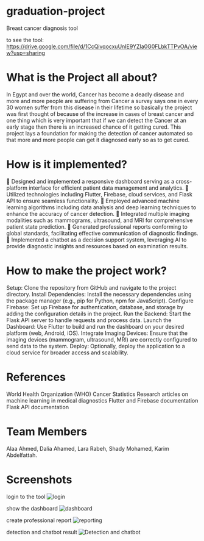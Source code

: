 # graduation-project
Breast cancer diagnosis tool 


to see the tool: https://drive.google.com/file/d/1CcQivqocxuUnIE9YZIa0G0FLbkTTPvOA/view?usp=sharing

# What is the Project all about?
In Egypt and over the world, Cancer has become a deadly disease and more and more people are suffering from Cancer a survey says one in every 30 women suffer from this disease in their lifetime so basically the project was first thought of because of the increase in cases of breast cancer and one thing which is very important that if we can detect the Cancer at an early stage then there is an increased chance of it getting cured. This project lays a foundation for making the detection of cancer automated so that more and more people can get it diagnosed early so as to get cured.

# How is it implemented?
 Designed and implemented a responsive dashboard serving as a cross-platform interface for efficient patient 
data management and analytics.
 Utilized technologies including Flutter, Firebase, cloud services, and Flask API to ensure seamless functionality.
 Employed advanced machine learning algorithms including data analysis and deep learning techniques to 
enhance the accuracy of cancer detection.
 Integrated multiple imaging modalities such as mammograms, ultrasound, and MRI for comprehensive patient 
state prediction.
 Generated professional reports conforming to global standards, facilitating effective communication of 
diagnostic findings.
 Implemented a chatbot as a decision support system, leveraging AI to provide diagnostic insights and 
resources based on examination results.

# How to make the project work?
Setup: Clone the repository from GitHub and navigate to the project directory.
Install Dependencies: Install the necessary dependencies using the package manager (e.g., pip for Python, npm for JavaScript).
Configure Firebase: Set up Firebase for authentication, database, and storage by adding the configuration details in the project.
Run the Backend: Start the Flask API server to handle requests and process data.
Launch the Dashboard: Use Flutter to build and run the dashboard on your desired platform (web, Android, iOS).
Integrate Imaging Devices: Ensure that the imaging devices (mammogram, ultrasound, MRI) are correctly configured to send data to the system.
Deploy: Optionally, deploy the application to a cloud service for broader access and scalability.

# References
World Health Organization (WHO) Cancer Statistics
Research articles on machine learning in medical diagnostics
Flutter and Firebase documentation
Flask API documentation

# Team Members
Alaa Ahmed, Dalia Ahamed, Lara Rabeh, Shady Mohamed, Karim Abdelfattah.


# Screenshots

login to the tool 
![login](https://github.com/karimaldaly/graduation-project/assets/81292819/e310e508-a50a-4cdf-a5ef-3806b50dbeed)

show the dashboard
![dashboard](https://github.com/karimaldaly/graduation-project/assets/81292819/d0b4ad1a-3772-4c27-84d7-2e0e91983c91)

create professional report
![reporting](https://github.com/karimaldaly/graduation-project/assets/81292819/94e41e3e-6599-4e47-8a87-f09a3efe41f8)

detection and chatbot result
![Detection and chatbot](https://github.com/karimaldaly/graduation-project/assets/81292819/861189b6-db85-4d4c-bd13-c608a6b59999)

